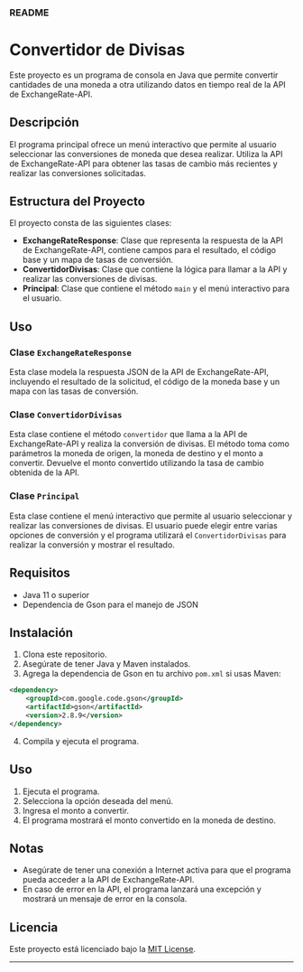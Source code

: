 ### README

# Convertidor de Divisas

Este proyecto es un programa de consola en Java que permite convertir cantidades de una moneda a otra utilizando datos en tiempo real de la API de ExchangeRate-API.

## Descripción

El programa principal ofrece un menú interactivo que permite al usuario seleccionar las conversiones de moneda que desea realizar. Utiliza la API de ExchangeRate-API para obtener las tasas de cambio más recientes y realizar las conversiones solicitadas.

## Estructura del Proyecto

El proyecto consta de las siguientes clases:

- **ExchangeRateResponse**: Clase que representa la respuesta de la API de ExchangeRate-API, contiene campos para el resultado, el código base y un mapa de tasas de conversión.
- **ConvertidorDivisas**: Clase que contiene la lógica para llamar a la API y realizar las conversiones de divisas.
- **Principal**: Clase que contiene el método `main` y el menú interactivo para el usuario.

## Uso

### Clase `ExchangeRateResponse`

Esta clase modela la respuesta JSON de la API de ExchangeRate-API, incluyendo el resultado de la solicitud, el código de la moneda base y un mapa con las tasas de conversión.

### Clase `ConvertidorDivisas`

Esta clase contiene el método `convertidor` que llama a la API de ExchangeRate-API y realiza la conversión de divisas. El método toma como parámetros la moneda de origen, la moneda de destino y el monto a convertir. Devuelve el monto convertido utilizando la tasa de cambio obtenida de la API.

### Clase `Principal`

Esta clase contiene el menú interactivo que permite al usuario seleccionar y realizar las conversiones de divisas. El usuario puede elegir entre varias opciones de conversión y el programa utilizará el `ConvertidorDivisas` para realizar la conversión y mostrar el resultado.

## Requisitos

- Java 11 o superior
- Dependencia de Gson para el manejo de JSON

## Instalación

1. Clona este repositorio.
2. Asegúrate de tener Java y Maven instalados.
3. Agrega la dependencia de Gson en tu archivo `pom.xml` si usas Maven:

```xml
<dependency>
    <groupId>com.google.code.gson</groupId>
    <artifactId>gson</artifactId>
    <version>2.8.9</version>
</dependency>
```

4. Compila y ejecuta el programa.

## Uso

1. Ejecuta el programa.
2. Selecciona la opción deseada del menú.
3. Ingresa el monto a convertir.
4. El programa mostrará el monto convertido en la moneda de destino.

## Notas

- Asegúrate de tener una conexión a Internet activa para que el programa pueda acceder a la API de ExchangeRate-API.
- En caso de error en la API, el programa lanzará una excepción y mostrará un mensaje de error en la consola.

## Licencia

Este proyecto está licenciado bajo la [MIT License](LICENSE).

---
